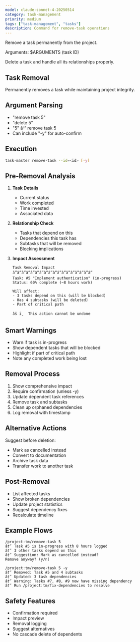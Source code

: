 ```yaml
---
model: claude-sonnet-4-20250514
category: task-management
priority: medium
tags: ["task-management", "tasks"]
description: Command for remove-task operations
---
```


Remove a task permanently from the project.

Arguments: $ARGUMENTS (task ID)

Delete a task and handle all its relationships properly.

## Task Removal

Permanently removes a task while maintaining project integrity.

## Argument Parsing

- "remove task 5"
- "delete 5"
- "5" â†’ remove task 5
- Can include "-y" for auto-confirm

## Execution

```bash
task-master remove-task --id=<id> [-y]
```

## Pre-Removal Analysis

1. **Task Details**
   - Current status
   - Work completed
   - Time invested
   - Associated data

2. **Relationship Check**
   - Tasks that depend on this
   - Dependencies this task has
   - Subtasks that will be removed
   - Blocking implications

3. **Impact Assessment**
   ```
   Task Removal Impact
   â”â”â”â”â”â”â”â”â”â”â”â”â”â”â”â”â”â”
   Task: #5 "Implement authentication" (in-progress)
   Status: 60% complete (~8 hours work)
   
   Will affect:
   - 3 tasks depend on this (will be blocked)
   - Has 4 subtasks (will be deleted)
   - Part of critical path
   
   âš ï¸  This action cannot be undone
   ```

## Smart Warnings

- Warn if task is in-progress
- Show dependent tasks that will be blocked
- Highlight if part of critical path
- Note any completed work being lost

## Removal Process

1. Show comprehensive impact
2. Require confirmation (unless -y)
3. Update dependent task references
4. Remove task and subtasks
5. Clean up orphaned dependencies
6. Log removal with timestamp

## Alternative Actions

Suggest before deletion:
- Mark as cancelled instead
- Convert to documentation
- Archive task data
- Transfer work to another task

## Post-Removal

- List affected tasks
- Show broken dependencies
- Update project statistics
- Suggest dependency fixes
- Recalculate timeline

## Example Flows

```
/project:tm/remove-task 5
â†’ Task #5 is in-progress with 8 hours logged
â†’ 3 other tasks depend on this
â†’ Suggestion: Mark as cancelled instead?
Remove anyway? (y/n)

/project:tm/remove-task 5 -y
â†’ Removed: Task #5 and 4 subtasks
â†’ Updated: 3 task dependencies
â†’ Warning: Tasks #7, #8, #9 now have missing dependency
â†’ Run /project:tm/fix-dependencies to resolve
```

## Safety Features

- Confirmation required
- Impact preview
- Removal logging
- Suggest alternatives
- No cascade delete of dependents



